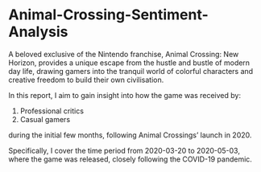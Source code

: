 # Animal-Crossing-Sentiment-Analysis


A beloved exclusive of the Nintendo franchise, Animal Crossing: New Horizon, provides a unique escape from the hustle and bustle of modern day life, drawing gamers into the tranquil world of colorful characters and creative freedom to build their own civilisation.

In this report, I aim to gain insight into how the game was received by:

1. Professional critics
2. Casual gamers
   
during the initial few months, following Animal Crossings’ launch in 2020.

Specifically, I cover the time period from 2020-03-20 to 2020-05-03, where the game was released, closely following the COVID-19 pandemic.
